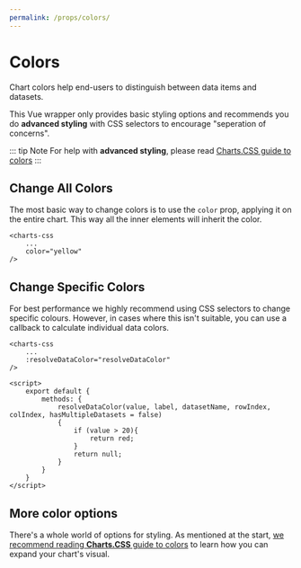 ```yaml
---
permalink: /props/colors/
---
```


# Colors

Chart colors help end-users to distinguish between data items and datasets.

This Vue wrapper only provides basic styling options and recommends you do **advanced styling** with CSS selectors to encourage "seperation of concerns".

::: tip Note
For help with **advanced styling**, please read [Charts.CSS guide to colors](https://chartscss.org/props/colors/)
:::

## Change All Colors

The most basic way to change colors is to use the `color` prop, applying it on the entire chart. This way all the inner elements will inherit the color.

```vue{3}
<charts-css
    ...
    color="yellow"
/>
```

## Change Specific Colors

For best performance we highly recommend using CSS selectors to change specific colours. However, in cases where this isn't suitable, you can use a callback to calculate individual data colors.


```vue{3,9-15}
<charts-css
    ...
    :resolveDataColor="resolveDataColor"
/>

<script>
    export default {
        methods: {
            resolveDataColor(value, label, datasetName, rowIndex, colIndex, hasMultipleDatasets = false)
            {
                if (value > 20){
                    return red;
                }
                return null;
            }
        }
    }
</script>
```

## More color options

There's a whole world of options for styling. As mentioned at the start, [we recommend reading **Charts.CSS** guide to colors](https://chartscss.org/props/colors/) to learn how you can expand your chart's visual.
